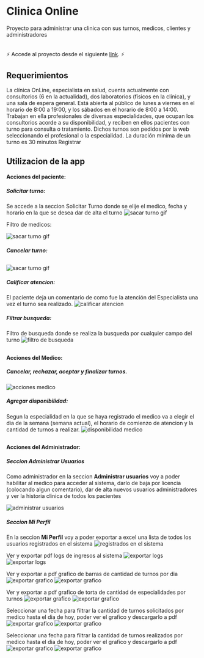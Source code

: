 # Clinica Online

Proyecto para administrar una clinica con sus turnos, medicos, clientes y administradores
###### 
⚡ Accede al proyecto desde el siguiente [link](https://clinicaonlinelabo4.herokuapp.com/). ⚡
## Requerimientos

La clínica OnLine, especialista en salud, cuenta actualmente con consultorios (6 en la actualidad),
dos laboratorios (físicos en la clínica), y una sala de espera general. Está abierta al público de lunes a
viernes en el horario de 8:00 a 19:00, y los sábados en el horario de 8:00 a 14:00.
Trabajan en ella profesionales de diversas especialidades, que ocupan los consultorios acorde a su
disponibilidad, y reciben en ellos pacientes con turno para consulta o tratamiento. Dichos turnos son
pedidos por la web seleccionando el profesional o la especialidad. La duración mínima de un turno es
30 minutos
Registrar

## Utilizacion de la app
#### Acciones del paciente:
##### Solicitar turno:
Se accede a la seccion Solicitar Turno donde se elije el medico, fecha y horario en la que se desea dar de alta el turno
![sacar turno gif](https://firebasestorage.googleapis.com/v0/b/clinicaonline-72cfa.appspot.com/o/gifReadme%2Fezgif.com-gif-maker.gif?alt=media&token=9f96d915-d21b-40d8-afa5-7a1e7320c50f)

Filtro de medicos:

![sacar turno gif](https://firebasestorage.googleapis.com/v0/b/clinicaonline-72cfa.appspot.com/o/gifReadme%2Ffiltromedico.gif?alt=media&token=148e65ab-8a68-417e-845d-2efbd3422025)

##### Cancelar turno:
##

![sacar turno gif](https://firebasestorage.googleapis.com/v0/b/clinicaonline-72cfa.appspot.com/o/gifReadme%2FcancelarTurnoPaciente.gif?alt=media&token=618949cc-930a-492e-a8fe-81b130cae271)

##### Calificar atencion:
El paciente deja un comentario de como fue la atención del Especialista una vez el turno sea realizado.
![calificar atencion](https://firebasestorage.googleapis.com/v0/b/clinicaonline-72cfa.appspot.com/o/gifReadme%2Fcalificar%20atencion.png?alt=media&token=8cc9ebb4-902d-4312-81cb-5c7c203adaac)

##### Filtrar busqueda:
Filtro de busqueda donde se realiza la busqueda por cualquier campo del turno
![filtro de busqueda](https://firebasestorage.googleapis.com/v0/b/clinicaonline-72cfa.appspot.com/o/gifReadme%2Ffiltro.png?alt=media&token=967bad41-0c16-41a1-9834-708aee842412)
##
#### Acciones del Medico:

##### Cancelar, rechazar, aceptar y finalizar turnos.
![acciones medico](https://firebasestorage.googleapis.com/v0/b/clinicaonline-72cfa.appspot.com/o/gifReadme%2Fmedico.png?alt=media&token=aa5f3d41-709f-4d81-ba65-54aa538b11ec)

#####  Agregar disponibilidad:
Segun la especialidad en la que se haya registrado el medico va a elegir el dia de la semana (semana actual), el horario de comienzo de atencion y la cantidad de turnos a realizar.
![disponibilidad medico](https://firebasestorage.googleapis.com/v0/b/clinicaonline-72cfa.appspot.com/o/gifReadme%2Fagregar%20turno.png?alt=media&token=2e9720fa-0b2a-494d-8c48-8ec74a9567d2)

##
#### Acciones del Administrador:
##### Seccion Administrar Usuarios
Como administrador en la seccion **Administrar usuarios** voy a poder habilitar al medico para acceder al sistema, darlo de baja por licencia (colocando algun comentario), dar de alta nuevos usuarios administradores y ver la historia clinica de todos los pacientes

![administrar usuarios](https://firebasestorage.googleapis.com/v0/b/clinicaonline-72cfa.appspot.com/o/gifReadme%2Fadmin%20user.png?alt=media&token=87bf7dee-725d-4514-8c3a-18503665d3be)

##### Seccion Mi Perfil
En la seccion **Mi Perfil** voy a poder exportar a excel una lista de todos los usuarios registrados en el sistema
![registrados en el sistema](https://firebasestorage.googleapis.com/v0/b/clinicaonline-72cfa.appspot.com/o/gifReadme%2Fmi%20perfil%20admin.png?alt=media&token=4e30aa92-2588-427f-be71-cc378988c779)

Ver y exportar pdf logs de ingresos al sistema
![exportar logs](https://firebasestorage.googleapis.com/v0/b/clinicaonline-72cfa.appspot.com/o/gifReadme%2Fexportar%20logs.png?alt=media&token=7e383826-f4f1-47c2-87f9-e20f32f0d856)
![exportar logs](https://firebasestorage.googleapis.com/v0/b/clinicaonline-72cfa.appspot.com/o/gifReadme%2Flogs%20pdf.png?alt=media&token=d3567b50-85ed-4ddb-9d59-8b927f8df302)

Ver y exportar a pdf grafico de barras de cantidad de turnos por dia
![exportar grafico](https://firebasestorage.googleapis.com/v0/b/clinicaonline-72cfa.appspot.com/o/gifReadme%2Fcant%20turno%20xdia.png?alt=media&token=d57b2aba-01c9-4a6c-80b3-eadd41257a87)
![exportar grafico](https://firebasestorage.googleapis.com/v0/b/clinicaonline-72cfa.appspot.com/o/gifReadme%2Fcant%20turno%20x%20dia.png?alt=media&token=f5eae5a3-5453-4816-8dba-af4efa884e2c)

Ver y exportar a pdf grafico de torta de cantidad de especialidades por turnos
![exportar grafico](https://firebasestorage.googleapis.com/v0/b/clinicaonline-72cfa.appspot.com/o/gifReadme%2Fcant%20esp%20turno.png?alt=media&token=84ef5a93-b914-4c38-bf89-d93132b57edc)
![exportar grafico](https://firebasestorage.googleapis.com/v0/b/clinicaonline-72cfa.appspot.com/o/gifReadme%2Fcant%20esp%20turno%20a.png?alt=media&token=3f8a8b49-0c62-440b-a6a4-6d09fb355e84)

Seleccionar una fecha para filtrar la cantidad de turnos solicitados por medico hasta el dia de hoy, poder ver el grafico y descargarlo a pdf
![exportar grafico](https://firebasestorage.googleapis.com/v0/b/clinicaonline-72cfa.appspot.com/o/gifReadme%2Fcant%20fecha1.png?alt=media&token=49661e51-3bcd-4b32-91f2-9bd86334fcbe)
![exportar grafico](https://firebasestorage.googleapis.com/v0/b/clinicaonline-72cfa.appspot.com/o/gifReadme%2Fcantfecha1.png?alt=media&token=dee0245e-198e-4c03-9490-f428c93e053e)

Seleccionar una fecha para filtrar la cantidad de turnos realizados por medico hasta el dia de hoy, poder ver el grafico y descargarlo a pdf
![exportar grafico](https://firebasestorage.googleapis.com/v0/b/clinicaonline-72cfa.appspot.com/o/gifReadme%2Fcant%20fecha%202.png?alt=media&token=df449e62-2fc7-43aa-baf8-ce101f9ffe45)
![exportar grafico](https://firebasestorage.googleapis.com/v0/b/clinicaonline-72cfa.appspot.com/o/gifReadme%2Fcant%20fecha%202%20a.png?alt=media&token=bc599a6e-35f5-41d2-a917-f9fae5d8e87c)